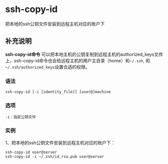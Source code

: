 ssh-copy-id
===

把本地的ssh公钥文件安装到远程主机对应的账户下

## 补充说明

**ssh-copy-id命令** 可以把本地主机的公钥复制到远程主机的authorized_keys文件上，ssh-copy-id命令也会给远程主机的用户主目录（home）和`~/.ssh`, 和`~/.ssh/authorized_keys`设置合适的权限。

###  语法

```shell
ssh-copy-id [-i [identity_file]] [user@]machine
```

###  选项

```shell
-i：指定公钥文件
```

###  实例

1、把本地的ssh公钥文件安装到远程主机对应的账户下：

```shell
ssh-copy-id user@server
ssh-copy-id -i ~/.ssh/id_rsa.pub user@server
```



